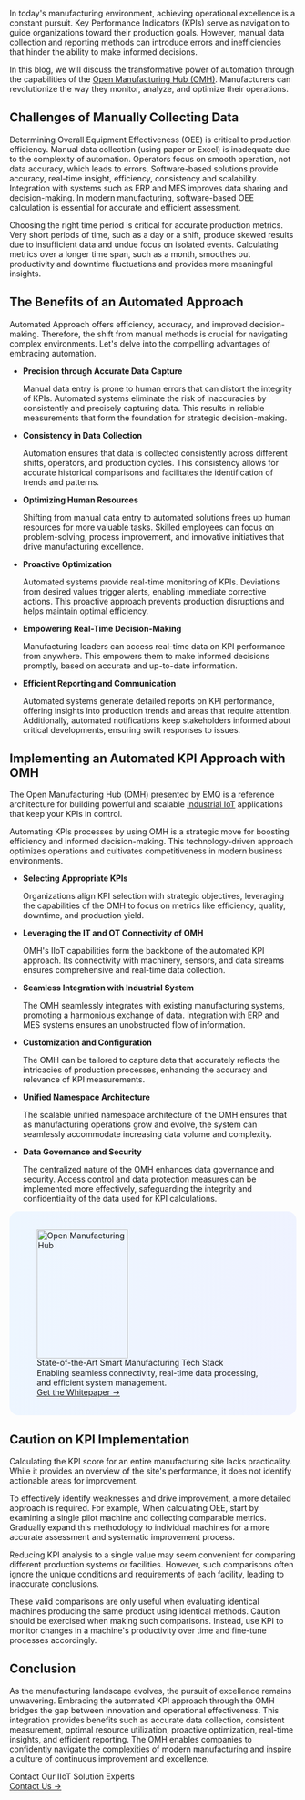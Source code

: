 In today's manufacturing environment, achieving operational excellence is a constant pursuit. Key Performance Indicators (KPIs) serve as navigation to guide organizations toward their production goals. However, manual data collection and reporting methods can introduce errors and inefficiencies that hinder the ability to make informed decisions. 

In this blog, we will discuss the transformative power of automation through the capabilities of the [Open Manufacturing Hub (OMH)](https://www.emqx.com/en/blog/open-manufacturing-hub-a-reference-architecture-for-industrial-iot). Manufacturers can revolutionize the way they monitor, analyze, and optimize their operations.

## Challenges of Manually Collecting Data

Determining Overall Equipment Effectiveness (OEE) is critical to production efficiency. Manual data collection (using paper or Excel) is inadequate due to the complexity of automation. Operators focus on smooth operation, not data accuracy, which leads to errors. Software-based solutions provide accuracy, real-time insight, efficiency, consistency and scalability. Integration with systems such as ERP and MES improves data sharing and decision-making. In modern manufacturing, software-based OEE calculation is essential for accurate and efficient assessment.

Choosing the right time period is critical for accurate production metrics. Very short periods of time, such as a day or a shift, produce skewed results due to insufficient data and undue focus on isolated events. Calculating metrics over a longer time span, such as a month, smoothes out productivity and downtime fluctuations and provides more meaningful insights.

## The Benefits of an Automated Approach

Automated Approach offers efficiency, accuracy, and improved decision-making. Therefore, the shift from manual methods is crucial for navigating complex environments. Let's delve into the compelling advantages of embracing automation.

- **Precision through Accurate Data Capture**

   Manual data entry is prone to human errors that can distort the integrity of KPIs. Automated systems eliminate the risk of inaccuracies by consistently and precisely capturing data. This results in reliable measurements that form the foundation for strategic decision-making.

- **Consistency in Data Collection**

   Automation ensures that data is collected consistently across different shifts, operators, and production cycles. This consistency allows for accurate historical comparisons and facilitates the identification of trends and patterns.

- **Optimizing Human Resources**

   Shifting from manual data entry to automated solutions frees up human resources for more valuable tasks. Skilled employees can focus on problem-solving, process improvement, and innovative initiatives that drive manufacturing excellence.

- **Proactive Optimization**

   Automated systems provide real-time monitoring of KPIs. Deviations from desired values trigger alerts, enabling immediate corrective actions. This proactive approach prevents production disruptions and helps maintain optimal efficiency.

- **Empowering Real-Time Decision-Making**

   Manufacturing leaders can access real-time data on KPI performance from anywhere. This empowers them to make informed decisions promptly, based on accurate and up-to-date information.

- **Efficient Reporting and Communication**

   Automated systems generate detailed reports on KPI performance, offering insights into production trends and areas that require attention. Additionally, automated notifications keep stakeholders informed about critical developments, ensuring swift responses to issues.

## Implementing an Automated KPI Approach with OMH

The Open Manufacturing Hub (OMH) presented by EMQ is a reference architecture for building powerful and scalable [Industrial IoT](https://www.emqx.com/en/blog/iiot-explained-examples-technologies-benefits-and-challenges) applications that keep your KPIs in control.

Automating KPIs processes by using OMH is a strategic move for boosting efficiency and informed decision-making. This technology-driven approach optimizes operations and cultivates competitiveness in modern business environments.

- **Selecting Appropriate KPIs**

   Organizations align KPI selection with strategic objectives, leveraging the capabilities of the OMH to focus on metrics like efficiency, quality, downtime, and production yield.

- **Leveraging the IT and OT Connectivity of OMH**

   OMH's IIoT capabilities form the backbone of the automated KPI approach. Its connectivity with machinery, sensors, and data streams ensures comprehensive and real-time data collection.

- **Seamless Integration with Industrial System**

   The OMH seamlessly integrates with existing manufacturing systems, promoting a harmonious exchange of data. Integration with ERP and MES systems ensures an unobstructed flow of information.

- **Customization and Configuration**

   The OMH can be tailored to capture data that accurately reflects the intricacies of production processes, enhancing the accuracy and relevance of KPI measurements.

- **Unified Namespace Architecture**

   The scalable unified namespace architecture of the OMH ensures that as manufacturing operations grow and evolve, the system can seamlessly accommodate increasing data volume and complexity.

- **Data Governance and Security**

   The centralized nature of the OMH enhances data governance and security. Access control and data protection measures can be implemented more effectively, safeguarding the integrity and confidentiality of the data used for KPI calculations.

<section
  class="is-hidden-touch my-32 is-flex is-align-items-center"
  style="border-radius: 16px; background: linear-gradient(102deg, #edf6ff 1.81%, #eff2ff 97.99%); padding: 32px 48px;"
>
  <div class="mr-40" style="flex-shrink: 0;">
    <img loading="lazy" src="https://assets.emqx.com/images/0b88fa3cf1c98545e501e3b8073fdccc.png" alt="Open Manufacturing Hub" width="160" height="226">
  </div>
  <div>
    <div class="mb-4 is-size-3 is-text-black has-text-weight-semibold" style="
    line-height: 1.2;
">
      State-of-the-Art Smart Manufacturing Tech Stack
    </div>
    <div class="mb-32">
      Enabling seamless connectivity, real-time data processing, and efficient system management.
    </div>
    <a href="https://www.emqx.com/en/resources/open-manufacturing-hub-a-reference-architecture-for-industrial-iot?utm_campaign=embedded-open-manufacturing-hub&from=blog-automated-kpis-implementation-for-iiot-with-the-open-manufacturing-hub" class="button is-gradient">Get the Whitepaper →</a>
  </div>
</section>

## Caution on KPI Implementation

Calculating the KPI score for an entire manufacturing site lacks practicality. While it provides an overview of the site's performance, it does not identify actionable areas for improvement.

To effectively identify weaknesses and drive improvement, a more detailed approach is required. For example, When calculating OEE, start by examining a single pilot machine and collecting comparable metrics. Gradually expand this methodology to individual machines for a more accurate assessment and systematic improvement process.

Reducing KPI analysis to a single value may seem convenient for comparing different production systems or facilities. However, such comparisons often ignore the unique conditions and requirements of each facility, leading to inaccurate conclusions.

These valid comparisons are only useful when evaluating identical machines producing the same product using identical methods. Caution should be exercised when making such comparisons. Instead, use KPI to monitor changes in a machine's productivity over time and fine-tune processes accordingly.

## Conclusion

As the manufacturing landscape evolves, the pursuit of excellence remains unwavering. Embracing the automated KPI approach through the OMH bridges the gap between innovation and operational effectiveness. This integration provides benefits such as accurate data collection, consistent measurement, optimal resource utilization, proactive optimization, real-time insights, and efficient reporting. The OMH enables companies to confidently navigate the complexities of modern manufacturing and inspire a culture of continuous improvement and excellence.



<section class="promotion">
    <div>
        Contact Our IIoT Solution Experts
    </div>
    <a href="https://www.emqx.com/en/contact?product=solutions" class="button is-gradient px-5">Contact Us →</a>
</section>
